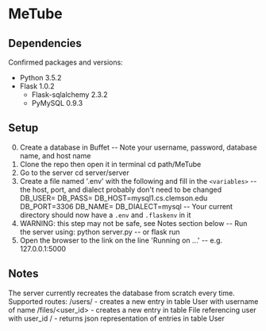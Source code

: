 # MeTube

## Dependencies
Confirmed packages and versions:
- Python 3.5.2
- Flask 1.0.2
  - Flask-sqlalchemy 2.3.2
  - PyMySQL 0.9.3

## Setup
0. Create a database in Buffet
-- Note your username, password, database name, and host name
1. Clone the repo then open it in terminal
    cd path/MeTube
2. Go to the server
    cd server/server
3. Create a file named '.env' with the following and fill in the `<variables>`
-- the host, port, and dialect probably don't need to be changed
    DB_USER=<username>
    DB_PASS=<password>
    DB_HOST=mysql1.cs.clemson.edu
    DB_PORT=3306
    DB_NAME=<database-name>
    DB_DIALECT=mysql
-- Your current directory should now have a `.env` and `.flaskenv` in it
4. WARNING: this step may not be safe, see Notes section below
-- Run the server using:
    python server.py
-- or
    flask run
5. Open the browser to the link on the line 'Running on ...'
-- e.g. 127.0.0.1:5000

## Notes
The server currently recreates the database from scratch every time.
Supported routes:
    /users/<name> - creates a new entry in table User with username of name
    /files/<user_id> - creates a new entry in table File referencing user with user_id
    / - returns json representation of entries in table User

